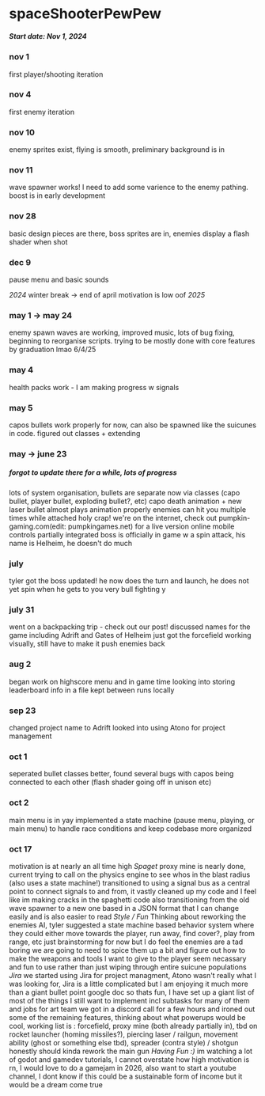 # spaceShooterPewPew

##### Start date: Nov 1, 2024

### nov 1 
first player/shooting iteration  
### nov 4 
first enemy iteration
### nov 10 
enemy sprites exist, flying is smooth, preliminary background is in
### nov 11
wave spawner works! I need to add some varience to the enemy pathing. boost is in early development
### nov 28
basic design pieces are there, boss sprites are in, enemies display a flash shader when shot
### dec 9
pause menu and basic sounds

*2024*
winter break  -> end of april  motivation is low oof
*2025*

### may 1 -> may 24  
enemy spawn waves are working, improved music, lots of bug fixing, beginning to reorganise scripts. 
   trying to be mostly done with core features by graduation    lmao 6/4/25
### may 4 
health packs work - I am making progress w signals
### may 5 
capos bullets work properly for now, can also be spawned like the suicunes in code. figured out classes + extending

### may  -> june 23 
##### forgot to update there for a while, lots of progress
lots of system organisation, bullets are separate now via classes (capo bullet, player bullet, exploding bullet?, etc)
capo death animation + new laser bullet almost plays animation properly
enemies can hit you multiple times while attached
holy crap! we're on the internet, check out pumpkin-gaming.com(edit: pumpkingames.net) for a live version
online mobile controls partially integrated
boss is officially in game w a spin attack, his name is Helheim, he doesn't do much

### july
tyler got the boss updated!
he now does the turn and launch, he does not yet spin when he gets to you
very bull fighting y

### july 31
went on a backpacking trip - check out our post!
discussed names for the game including Adrift and Gates of Helheim
just got the forcefield working visually, still have to make it push enemies back

### aug 2
began work on highscore menu and in game time
looking into storing leaderboard info in a file kept between runs locally

### sep 23
changed project name to Adrift
looked into using Atono for project management

### oct 1
seperated bullet classes better, found several bugs with capos being connected to each other (flash shader going off in unison etc)

### oct 2
main menu is in yay
implemented a state machine (pause menu, playing, or main menu) to handle race conditions and keep codebase more organized

### oct 17
motivation is at nearly an all time high
 *Spaget*
proxy mine is nearly done, current trying to call on the physics engine to see whos in the blast radius (also uses a state machine!)
transitioned to using a signal bus as a central point to connect signals to and from, it vastly cleaned up my code and I feel like
im making cracks in the spaghetti code
also transitioning from the old wave spawner to a new one based in a JSON format that I can change easily and is also easier to read
 *Style / Fun*
Thinking about reworking the enemies AI, tyler suggested a state machine based behavior system where they could either move towards
the player, run away, find cover?, play from range, etc  just brainstorming for now but I do feel the enemies are a tad boring
we are going to need to spice them up a bit and figure out how to make the weapons and tools I want to give to the player seem 
necassary and fun to use rather than just wiping through entire suicune populations
 *Jira*
we started using Jira for project managment, Atono wasn't really what I was looking for, Jira is a little complicated but I am enjoying
it much more than a giant bullet point google doc so thats fun, I have set up a giant list of most of the things I still want to implement
incl subtasks for many of them and jobs for art team
we got in a discord call for a few hours and ironed out some of the remaining features, thinking about what powerups would be cool,
working list is : forcefield, proxy mine (both already partially in), tbd on rocket launcher (homing missiles?), piercing laser / railgun, 
movement ability (ghost or something else tbd), spreader (contra style) / shotgun
honestly should kinda rework the main gun
 *Having Fun :)*
im watching a lot of godot and gamedev tutorials, I cannot overstate how high motivation is rn, I would love to do a gamejam in 2026,
also want to start a youtube channel, I dont know if this could be a sustainable form of income but it would be a dream come true

